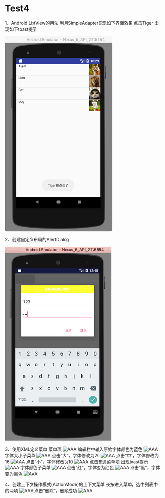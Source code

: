# Test4
1、Android ListView的用法
利用SimpleAdapter实现如下界面效果
点击Tiger 出现如下toast提示

![AAA](https://github.com/ShenyDong/Test4/blob/master/截图/ListView.png)

2、创建自定义布局的AlertDialog

![AAA](https://github.com/ShenyDong/Test4/blob/master/截图/AlterDialog.png)

3、使用XML定义菜单
菜单项
![AAA](https://github.com/ShenyDong/Test4/blob/master/截图/菜单)
编辑栏中输入原始字体颜色为蓝色
![AAA](https://github.com/ShenyDong/Test4/blob/master/截图/原始颜色)
字体大小子菜单
![AAA](https://github.com/ShenyDong/Test4/blob/master/截图/字体大小)
点击“大”，字体修改为20
![AAA](https://github.com/ShenyDong/Test4/blob/master/截图/大)
点击“中”，字体修改为16
![AAA](https://github.com/ShenyDong/Test4/blob/master/截图/中)
点击“小”，字体修改为10
![AAA](https://github.com/ShenyDong/Test4/blob/master/截图/小)
点击普通菜单项 出现toast提示
![AAA](https://github.com/ShenyDong/Test4/blob/master/截图/普通菜单项)
字体颜色子菜单
![AAA](https://github.com/ShenyDong/Test4/blob/master/截图/字体颜色)
点击“红”，字体变为红色
![AAA](https://github.com/ShenyDong/Test4/blob/master/截图/红)
点击“黑”，字体变为黑色
![AAA](https://github.com/ShenyDong/Test4/blob/master/截图/黑)

4、创建上下文操作模式(ActionMode)的上下文菜单
长按进入菜单，选中列表中的两项
![AAA](https://github.com/ShenyDong/Test4/blob/master/截图/上下文菜单)
点击“删除”，删除成功
![AAA](https://github.com/ShenyDong/Test4/blob/master/截图/删除)




